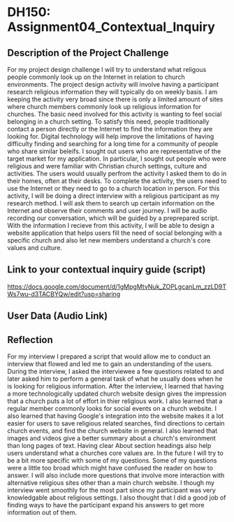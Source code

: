 # DH150: Assignment04_Contextual_Inquiry

## Description of the Project Challenge

For my project design challenge I will try to understand what religous people commonly look up on the Internet in relation to church environments. The project design activity will involve having a participant research religious information they will typically do on weekly basis. I am keeping the activity very broad since there is only a limited amount of sites where church members commonly look up religious information for churches. The basic need involved for this activity is wanting to feel social belonging in a church setting. To satisfy this need, people traditionally contact a person directly or the Internet to find the information they are looking for. Digital technology will help improve the limitations of having difficulty finding and searching for a long time for a community of people who share similar beleifs. I sought out users who are representative of the target market for my application. In particular, I sought out people who were religious and were familiar with Christian church settings, culture and activities. The users would usually perfrom the activity I asked them to do in their homes, often at their desks. To complete the activity, the users need to use the Internet or they need to go to a church location in person. For this activity, I will be doing a direct interview with a religious participant as my research method. I will ask them to search up certain information on the Internet and observe their comments and user journey. I will be audio recording our conversation, which will be guided by a preprepared script. With the information I recieve from this activity, I will be able to design a website application that helps users fill the need of social belonging with a specific church and also let new members understand a church's core values and culture. 

## Link to your contextual inquiry guide (script)

https://docs.google.com/document/d/1gMpgMtvNuk_ZOPLgcanLm_zzLD9TWs7wu-d3TACBYQw/edit?usp=sharing

## User Data (Audio Link)


## Reflection
For my interview I prepared a script that would allow me to conduct an interview that flowed and led me to gain an understanding of the users. During the interview, I asked the interviewee a few questions related to and later asked him to perform a general task of what he usually does when he is looking for religious information. After the interview, I learned that having a more technologically updated church website design gives the impression that a church puts a lot of effort in thier religious work. I also learned that a regular member commonly looks for social events on a church website. I also learned that having Google's integration into the website makes it a lot easier for users to save religious related searches, find directions to certain church events, and find the church website in general. I also learned that images and videos give a better summary about a church's environment than long pages of text. Having clear About section headings also help users understand what a churches core values are. In the future I will try to be a bit more specific with some of my questions. Some of my questions were a little too broad which might have confused the reader on how to answer. I will also include more questions that involve more interaction with alternative religious sites other than a main church website. I though my interview went smoothly for the most part since my participant was very knowledgable about religious settings. I also thought that I did a good job of finding ways to have the participant expand his answers to get more information out of them. 
